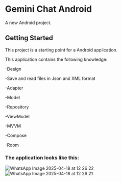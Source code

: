 # Gemini Chat Android

A new Android project.

## Getting Started

This project is a starting point for a Android application.

This application contains the following knowledge:

-Design

-Save and read files in Json and XML format

-Adapter

-Model

-Repository

-ViewModel

-MVVM

-Compose

-Room

### The application looks like this:

![WhatsApp Image 2025-04-18 at 12 26 22](https://github.com/user-attachments/assets/0fe02ca6-32d2-481a-a7b2-84c630572401)
![WhatsApp Image 2025-04-18 at 12 26 21](https://github.com/user-attachments/assets/dfbe1283-3d2c-43bd-8662-e218a9ae2f7a)
